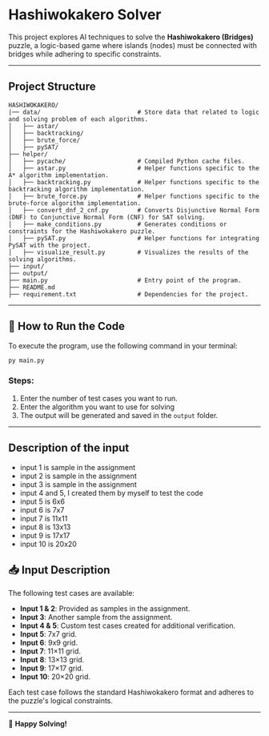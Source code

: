# Hashiwokakero Solver

This project explores AI techniques to solve the **Hashiwokakero (Bridges)** puzzle, a logic-based game where islands (nodes) must be connected with bridges while adhering to specific constraints.

---

## Project Structure
```
HASHIWOKAKERO/
|── data/                           # Store data that related to logic and solving problem of each algorithms.
│   ├── astar/                      
│   ├── backtracking/
│   ├── brute_force/
│   ├── pySAT/
├── helper/
│   ├── pycache/                    # Compiled Python cache files.
│   ├── astar.py                    # Helper functions specific to the A* algorithm implementation.
│   ├── backtracking.py             # Helper functions specific to the backtracking algorithm implementation.
│   ├── brute_force.py              # Helper functions specific to the brute-force algorithm implementation.
│   ├── convert_dnf_2_cnf.py        # Converts Disjunctive Normal Form (DNF) to Conjunctive Normal Form (CNF) for SAT solving.
│   ├── make_conditions.py          # Generates conditions or constraints for the Hashiwokakero puzzle.
│   ├── pySAT.py                    # Helper functions for integrating PySAT with the project.
│   ├── visualize_result.py         # Visualizes the results of the solving algorithms.
├── input/
├── output/
├── main.py                         # Entry point of the program.
├── README.md
├── requirement.txt                 # Dependencies for the project.                               
```
---

## 🚀 How to Run the Code
To execute the program, use the following command in your terminal:

```bash
py main.py
```

### Steps:
1. Enter the number of test cases you want to run.
2. Enter the algorithm you want to use for solving
3. The output will be generated and saved in the `output` folder.

---

## Description of the input
- input 1 is sample in the assignment
- input 2 is sample in the assignment
- input 3 is sample in the assignment
- input 4 and 5, I created them by myself to test the code
- input 5 is 6x6
- input 6 is 7x7
- input 7 is 11x11
- input 8 is 13x13
- input 9 is 17x17
- input 10 is 20x20

## 📥 Input Description
The following test cases are available:
- **Input 1 & 2**: Provided as samples in the assignment.
- **Input 3**: Another sample from the assignment.
- **Input 4 & 5**: Custom test cases created for additional verification.
- **Input 5**: 7x7 grid.
- **Input 6**: 9x9 grid.
- **Input 7**: 11×11 grid.
- **Input 8**: 13×13 grid.
- **Input 9**: 17×17 grid.
- **Input 10**: 20×20 grid.

Each test case follows the standard Hashiwokakero format and adheres to the puzzle's logical constraints.

---

🎯 **Happy Solving!**

